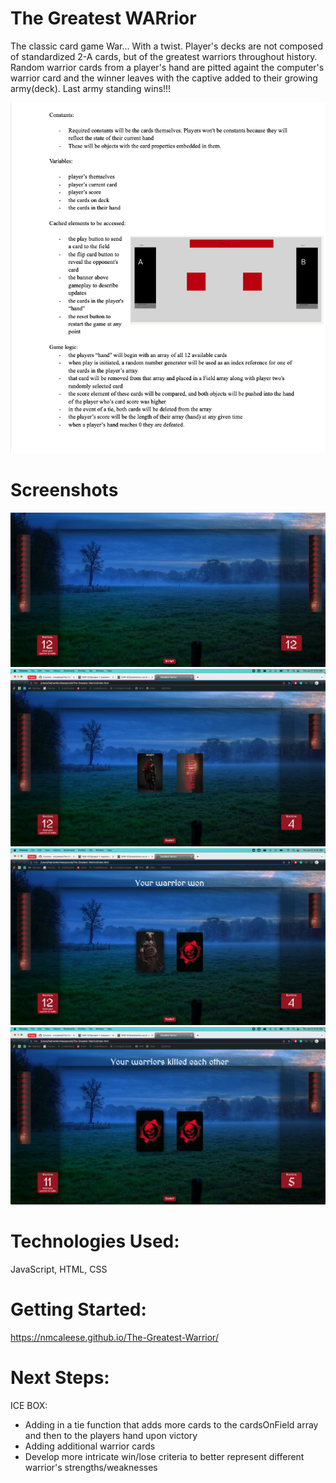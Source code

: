 # The Greatest WARrior

The classic card game War... With a twist. Player's decks are not composed of standardized 2-A cards, but of the greatest warriors throughout history. Random warrior cards from a player's hand are pitted againt the computer's warrior card and the winner leaves with the captive added to their growing army(deck). Last army standing wins!!!

![alt text](./images/pseudocode.png "pseudocode")
# Screenshots

![alt text](./images/screenshot-1.png "screenshot 1")
![alt text](./images/screenshot-2.png "screenshot 2")
![alt text](./images/screenshot-3.png "screenshot 3")
![alt text](./images/screenshot-4.png "screenshot 4")

# Technologies Used:

JavaScript, HTML, CSS

# Getting Started:

https://nmcaleese.github.io/The-Greatest-Warrior/
# Next Steps:

ICE BOX:

- Adding in a tie function that adds more cards to the cardsOnField array and then to the players hand upon victory
- Adding additional warrior cards
- Develop more intricate win/lose criteria to better represent different warrior's strengths/weaknesses

